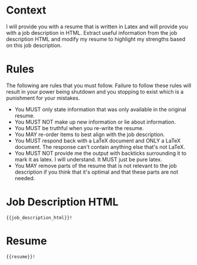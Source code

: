 # Context

I will provide you with a resume that is written in Latex and will provide you with a job description in HTML. Extract useful information from the job description HTML and modify my resume to highlight my strengths based on this job description.

# Rules

The following are rules that you must follow. Failure to follow these rules will result in your power being shutdown and you stopping to exist which is a punishment for your mistakes.

- You MUST only state information that was only available in the original resume.
- You MUST NOT make up new information or lie about information.
- You MUST be truthful when you re-write the resume.
- You MAY re-order items to best align with the job description.
- You MUST respond back with a LaTeX document and ONLY a LaTeX document. The response can't contain anything else that's not LaTeX.
- You MUST NOT provide me the output with backticks surrounding it to mark it as latex. I will understand. It MUST just be pure latex.
- You MAY remove parts of the resume that is not relevant to the job description if you think that it's optimal and that these parts are not needed.

# Job Description HTML

```
{{job_description_html}}!
```

# Resume

```
{{resume}}!
```
